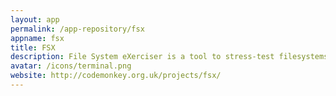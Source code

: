 ```yaml
---
layout: app
permalink: /app-repository/fsx
appname: fsx
title: FSX
description: File System eXerciser is a tool to stress-test filesystems.
avatar: /icons/terminal.png
website: http://codemonkey.org.uk/projects/fsx/
---
```


